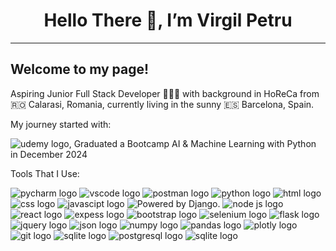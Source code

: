 <h1 align="center">Hello There 👋, I’m Virgil Petru</h1>
<hr>
<h2> Welcome to my page! </h2>
<p>Aspiring Junior Full Stack Developer 👨🏻‍💻 with background in HoReCa from 🇷🇴 Calarasi, Romania, currently living in the sunny 🇪🇸 Barcelona, Spain.</p>

<p>My journey started with: </p>
<img src="https://img.shields.io/badge/Udemy-EC5252?style=for-the-badge&logo=Udemy&logoColor=white" alt="udemy logo"/>,
Graduated a Bootcamp AI & Machine Learning with Python in December 2024

<p> Tools That I Use: </p>
<p align="left"> 
<img src="https://img.shields.io/badge/PyCharm-000000.svg?&style=for-the-badge&logo=PyCharm&logoColor=white" alt="pycharm logo"/>
<img src="https://img.shields.io/badge/VSCode-0078D4?style=for-the-badge&logo=visual%20studio%20code&logoColor=white" alt="vscode logo" />
<img src="https://img.shields.io/badge/Postman-FF6C37?style=for-the-badge&logo=Postman&logoColor=white" alt="postman logo" />
<img src="https://img.shields.io/badge/Python-FFD43B?style=for-the-badge&logo=python&logoColor=blue" alt="python logo"/>
<img src="https://img.shields.io/badge/HTML5-E34F26?style=for-the-badge&logo=html5&logoColor=white" alt="html logo"/>
<img src="https://img.shields.io/badge/CSS3-1572B6?style=for-the-badge&logo=css3&logoColor=white" alt="css logo" />
<img src="https://img.shields.io/badge/JavaScript-323330?style=for-the-badge&logo=javascript&logoColor=F7DF1E" alt="javascipt logo" />
<img src="https://www.djangoproject.com/m/img/badges/djangopowered126x54.gif" border="0" alt="Powered by Django." title="Powered by Django." />
<img src="https://img.shields.io/badge/Node%20js-339933?style=for-the-badge&logo=nodedotjs&logoColor=white" alt="node js logo " />
<img src="https://img.shields.io/badge/React-20232A?style=for-the-badge&logo=react&logoColor=61DAFB" alt="react logo" />
<img src="https://img.shields.io/badge/Express%20js-000000?style=for-the-badge&logo=express&logoColor=white" alt="expess logo " />
<img src="https://img.shields.io/badge/Bootstrap-563D7C?style=for-the-badge&logo=bootstrap&logoColor=white" alt="bootstrap logo " />
<img src="https://img.shields.io/badge/Selenium-43B02A?style=for-the-badge&logo=Selenium&logoColor=white" alt="selenium logo" />
<img src="https://img.shields.io/badge/Flask-000000?style=for-the-badge&logo=flask&logoColor=white" alt="flask logo " />
<img src="https://img.shields.io/badge/jQuery-0769AD?style=for-the-badge&logo=jquery&logoColor=white" alt="jquery logo " />
<img src="https://img.shields.io/badge/json-5E5C5C?style=for-the-badge&logo=json&logoColor=white" alt="json logo" />
<img src="https://img.shields.io/badge/Numpy-777BB4?style=for-the-badge&logo=numpy&logoColor=white" alt="numpy logo " />
<img src="https://img.shields.io/badge/Pandas-2C2D72?style=for-the-badge&logo=pandas&logoColor=white" alt="pandas logo " />
<img src="https://img.shields.io/badge/Plotly-239120?style=for-the-badge&logo=plotly&logoColor=white" alt="plotly logo " />
<img src="https://img.shields.io/badge/GIT-E44C30?style=for-the-badge&logo=git&logoColor=white" alt="git logo" />
<img src="https://img.shields.io/badge/Sqlite-003B57?style=for-the-badge&logo=sqlite&logoColor=white" alt="sqlite logo" />
<img src="https://img.shields.io/badge/PostgreSQL-316192?style=for-the-badge&logo=postgresql&logoColor=white" alt="postgresql logo" />
<img src="https://img.shields.io/badge/Sqlite-003B57?style=for-the-badge&logo=sqlite&logoColor=white" alt=" sqlite logo" />
</p>


<!---
virgilpetru/virgilpetru is a ✨ special ✨ repository because its `README.md` (this file) appears on your GitHub profile.
You can click the Preview link to take a look at your changes.
--->
